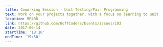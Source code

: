 ```yaml
---
title: Coworking Session - Unit Testing/Pair Programming
text: Work on your projects together, with a focus on learning to unit test your code. Beginners welcome!
location: MP408
link: https://github.com/UofTCoders/Events/issues/103
date: 2017-06-14
startTime: '18:10'
endTime: '19:30'
---
```

